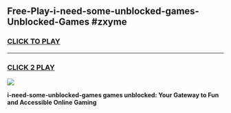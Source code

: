 
## Free-Play-i-need-some-unblocked-games-Unblocked-Games #zxyme
<h3>
<a href="https://news.freeplayer.one?title=i-need-some-unblocked-games&ref=8M">CLICK TO PLAY</a></h3>
<hr>

<h3>
<a href="https://news.freeplayer.one?title=i-need-some-unblocked-games&ref=8M">CLICK 2 PLAY</a>
  
</h3>

<a href="https://news.freeplayer.one?title=i-need-some-unblocked-games&ref=8M"><img src="https://clearcache.store/games.png"></a>


**i-need-some-unblocked-games games unblocked: Your Gateway to Fun and Accessible Online Gaming**
